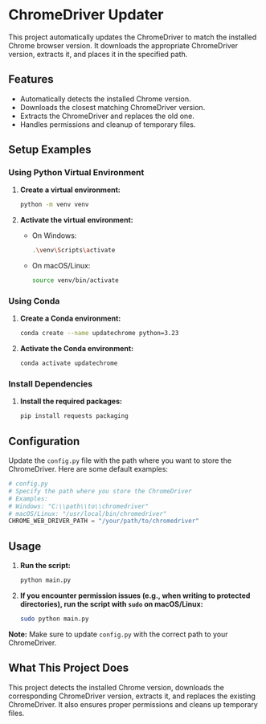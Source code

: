# ChromeDriver Updater

This project automatically updates the ChromeDriver to match the installed Chrome browser version. It downloads the appropriate ChromeDriver version, extracts it, and places it in the specified path.

## Features

- Automatically detects the installed Chrome version.
- Downloads the closest matching ChromeDriver version.
- Extracts the ChromeDriver and replaces the old one.
- Handles permissions and cleanup of temporary files.

## Setup Examples

### Using Python Virtual Environment

1. **Create a virtual environment:**

   ```sh
   python -m venv venv
   ```

2. **Activate the virtual environment:**
   - On Windows:
     ```sh
     .\venv\Scripts\activate
     ```
   - On macOS/Linux:
     ```sh
     source venv/bin/activate
     ```

### Using Conda

1. **Create a Conda environment:**

   ```sh
   conda create --name updatechrome python=3.23
   ```

2. **Activate the Conda environment:**

   ```sh
   conda activate updatechrome
   ```

### Install Dependencies

1. **Install the required packages:**

   ```sh
   pip install requests packaging
   ```

## Configuration

Update the `config.py` file with the path where you want to store the ChromeDriver. Here are some default examples:

```python
# config.py
# Specify the path where you store the ChromeDriver
# Examples:
# Windows: "C:\\path\\to\\chromedriver"
# macOS/Linux: "/usr/local/bin/chromedriver"
CHROME_WEB_DRIVER_PATH = "/your/path/to/chromedriver"
```

## Usage

1. **Run the script:**

   ```sh
   python main.py
   ```

2. **If you encounter permission issues (e.g., when writing to protected directories), run the script with `sudo` on macOS/Linux:**

   ```sh
   sudo python main.py
   ```

**Note:** Make sure to update `config.py` with the correct path to your ChromeDriver.

## What This Project Does

This project detects the installed Chrome version, downloads the corresponding ChromeDriver version, extracts it, and replaces the existing ChromeDriver. It also ensures proper permissions and cleans up temporary files.
